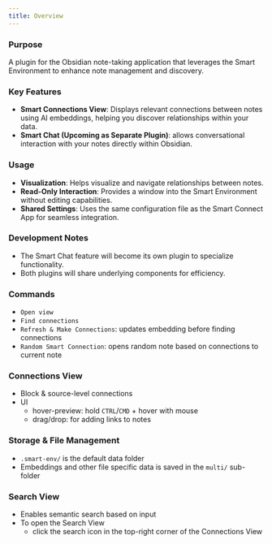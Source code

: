 ```yaml
---
title: Overview
---
```

### Purpose
A plugin for the Obsidian note-taking application that leverages the Smart Environment to enhance note management and discovery.
### Key Features
- **Smart Connections View**: Displays relevant connections between notes using AI embeddings, helping you discover relationships within your data.
- **Smart Chat (Upcoming as Separate Plugin)**: allows conversational interaction with your notes directly within Obsidian.
### Usage
- **Visualization**: Helps visualize and navigate relationships between notes.
- **Read-Only Interaction**: Provides a window into the Smart Environment without editing capabilities.
- **Shared Settings**: Uses the same configuration file as the Smart Connect App for seamless integration.
### Development Notes
- The Smart Chat feature will become its own plugin to specialize functionality.
- Both plugins will share underlying components for efficiency.
### Commands
- `Open view`
- `Find connections`
- `Refresh & Make Connections`: updates embedding before finding connections
- `Random Smart Connection`: opens random note based on connections to current note
### Connections View
- Block & source-level connections
- UI
	- hover-preview: hold `CTRL`/`CMD` + hover with mouse
	- drag/drop: for adding links to notes
### Storage & File Management
- `.smart-env/` is the default data folder
- Embeddings and other file specific data is saved in the `multi/` sub-folder
### Search View
- Enables semantic search based on input
- To open the Search View
	- click the search icon in the top-right corner of the Connections View

